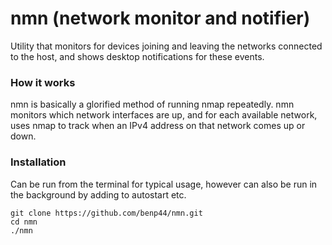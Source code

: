 # nmn (network monitor and notifier)

Utility that monitors for devices joining and leaving the networks connected to the host, and shows desktop notifications for these events.

### How it works

nmn is basically a glorified method of running nmap repeatedly. nmn monitors which network interfaces are up, and for each available network, uses nmap to track when an IPv4 address on that network comes up or down.

### Installation

Can be run from the terminal for typical usage, however can also be run in the background by adding to autostart etc.

```
git clone https://github.com/benp44/nmn.git
cd nmn
./nmn
```
